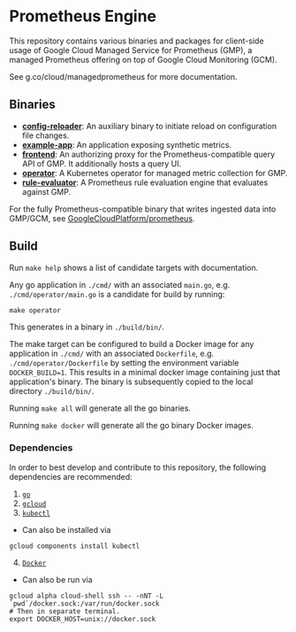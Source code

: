 # Prometheus Engine

This repository contains various binaries and packages for client-side usage
of Google Cloud Managed Service for Prometheus (GMP), a managed Prometheus offering on top
of Google Cloud Monitoring (GCM).

See g.co/cloud/managedprometheus for more documentation.

## Binaries

* **[config-reloader](cmd/config-reloader)**: An auxiliary binary to initiate reload on configuration file changes.
* **[example-app](cmd/example-app)**: An application exposing synthetic metrics.
* **[frontend](cmd/frontend)**: An authorizing proxy for the Prometheus-compatible query API of GMP. It additionally hosts a query UI.
* **[operator](cmd/operator)**: A Kubernetes operator for managed metric collection for GMP.
* **[rule-evaluator](cmd/rule-evaluator)**: A Prometheus rule evaluation engine that evaluates against GMP.

For the fully Prometheus-compatible binary that writes ingested data into GMP/GCM,
see [GoogleCloudPlatform/prometheus](https://github.com/GoogleCloudPlatform/prometheus).

## Build
Run `make help` shows a list of candidate targets with documentation.

Any go application in `./cmd/` with an associated `main.go`, e.g. `./cmd/operator/main.go`
is a candidate for build by running:
```
make operator
```
This generates in a binary in `./build/bin/`.

The make target can be configured to build a Docker image for any application in `./cmd/`
with an associated `Dockerfile`, e.g. `./cmd/operator/Dockerfile` by setting the
environment variable `DOCKER_BUILD=1`. This results in a minimal docker image
containing just that application's binary. The binary is subsequently copied to the
local directory `./build/bin/`.

Running `make all` will generate all the go binaries.

Running `make docker` will generate all the go binary Docker images.

### Dependencies
In order to best develop and contribute to this repository, the following dependencies are
recommended:
1. [`go`](https://golang.org/doc/install)
2. [`gcloud`](https://cloud.google.com/sdk/docs/install)
3. [`kubectl`](https://kubernetes.io/docs/tasks/tools/)
  - Can also be installed via
  ```
  gcloud components install kubectl
  ```
4. [`Docker`](https://docs.docker.com/get-docker/)
  - Can also be run via
  ```
  gcloud alpha cloud-shell ssh -- -nNT -L `pwd`/docker.sock:/var/run/docker.sock
  # Then in separate terminal.
  export DOCKER_HOST=unix://docker.sock
  ```
